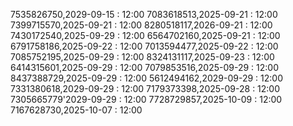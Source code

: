 7535826750,2029-09-15 : 12:00
7083618513,2025-09-21 : 12:00
7399715570,2025-09-21 : 12:00
8280518117,2026-09-21 : 12:00
7430172540,2025-09-29 : 12:00
6564702160,2025-09-21 : 12:00
6791758186,2025-09-22 : 12:00
7013594477,2025-09-22 : 12:00
7085752195,2025-09-29 : 12:00
8324131117,2025-09-23 : 12:00
6414315601,2025-09-29 : 12:00
7079853516,2025-09-29 : 12:00
8437388729,2025-09-29 : 12:00
5612494162,2029-09-29 : 12:00
7331380618,2029-09-29 : 12:00
7179373398,2025-09-28 : 12:00
7305665779'2029-09-29 : 12:00
7728729857,2025-10-09 : 12:00
7167628730,2025-10-07 : 12:00
